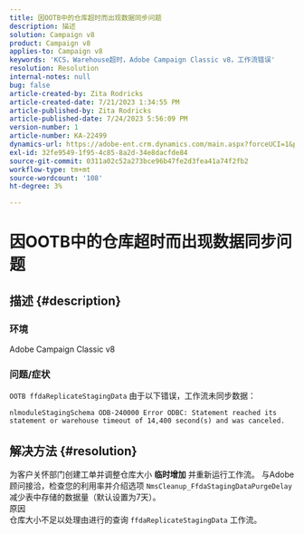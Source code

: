 ```yaml
---
title: 因OOTB中的仓库超时而出现数据同步问题
description: 描述
solution: Campaign v8
product: Campaign v8
applies-to: Campaign v8
keywords: 'KCS，Warehouse超时，Adobe Campaign Classic v8，工作流错误'
resolution: Resolution
internal-notes: null
bug: false
article-created-by: Zita Rodricks
article-created-date: 7/21/2023 1:34:55 PM
article-published-by: Zita Rodricks
article-published-date: 7/24/2023 5:56:09 PM
version-number: 1
article-number: KA-22499
dynamics-url: https://adobe-ent.crm.dynamics.com/main.aspx?forceUCI=1&pagetype=entityrecord&etn=knowledgearticle&id=58baa25b-cb27-ee11-9966-6045bd0065b6
exl-id: 32fe9549-1f95-4c85-8a2d-34e8dacfde84
source-git-commit: 0311a02c52a273bce96b47fe2d3fea41a74f2fb2
workflow-type: tm+mt
source-wordcount: '108'
ht-degree: 3%

---
```


# 因OOTB中的仓库超时而出现数据同步问题

## 描述 {#description}


### 环境

Adobe Campaign Classic v8

### 问题/症状

`OOTB ffdaReplicateStagingData` 由于以下错误，工作流未同步数据：

`nlmoduleStagingSchema ODB-240000 Error ODBC: Statement reached its statement or warehouse timeout of 14,400 second(s) and was canceled.`




## 解决方法 {#resolution}


为客户关怀部门创建工单并调整仓库大小 <b>临时增加</b> 并重新运行工作流。
与Adobe顾问接洽，检查您的利用率并介绍选项 `NmsCleanup_FfdaStagingDataPurgeDelay` 减少表中存储的数据量（默认设置为7天）。
<br>原因<br>仓库大小不足以处理由进行的查询 `ffdaReplicateStagingData` 工作流。
